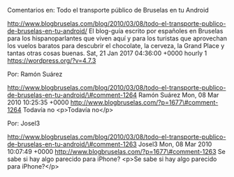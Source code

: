Comentarios en: Todo el transporte público de Bruselas en tu Android

http://www.blogbruselas.com/blog/2010/03/08/todo-el-transporte-publico-de-bruselas-en-tu-android/
El blog-guía escrito por españoles en Bruselas para los hispanoparlantes
que viven aquí y para los turistas que aprovechan los vuelos baratos
para descubrir el chocolate, la cerveza, la Grand Place y tantas otras
cosas buenas. Sat, 21 Jan 2017 04:36:00 +0000 hourly 1
https://wordpress.org/?v=4.7.3

Por: Ramón Suárez

http://www.blogbruselas.com/blog/2010/03/08/todo-el-transporte-publico-de-bruselas-en-tu-android/\#comment-1264
Ramón Suárez Mon, 08 Mar 2010 10:25:35 +0000
http://www.blogbruselas.com/?p=1677\#comment-1264 Todavía no
\<p\>Todavía no\</p\>

Por: Josel3

http://www.blogbruselas.com/blog/2010/03/08/todo-el-transporte-publico-de-bruselas-en-tu-android/\#comment-1263
Josel3 Mon, 08 Mar 2010 10:07:49 +0000
http://www.blogbruselas.com/?p=1677\#comment-1263 Se sabe si hay algo
parecido para iPhone? \<p\>Se sabe si hay algo parecido para
iPhone?\</p\>
